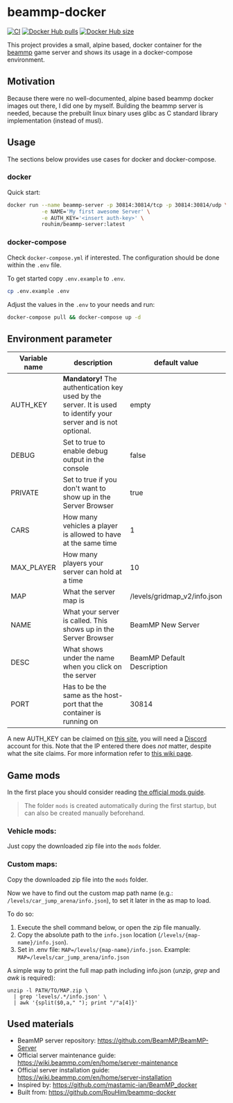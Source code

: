 # beammp-docker

[![CI](https://github.com/RouHim/beammp-docker/actions/workflows/main.yml/badge.svg?branch=main)](https://github.com/RouHim/beammp-docker/actions/workflows/main.yml)
[![Docker Hub pulls](https://img.shields.io/docker/pulls/rouhim/beammp-server.svg)](https://hub.docker.com/r/rouhim/beammp-server)
[![Docker Hub size](https://img.shields.io/docker/image-size/rouhim/beammp-server)](https://hub.docker.com/r/rouhim/beammp-server)

This project provides a small, alpine based, docker container for the [beammp](https://beammp.com) game server and shows
its usage in a docker-compose environment.

## Motivation

Because there were no well-documented, alpine based beammp docker images out there, I did one by myself. Building the
beammp server is needed, because the prebuilt linux binary uses glibc as C standard library implementation (instead of
musl).

## Usage

The sections below provides use cases for docker and docker-compose.

### docker

Quick start:

```bash
docker run --name beammp-server -p 30814:30814/tcp -p 30814:30814/udp \
           -e NAME='My first awesome Server' \
           -e AUTH_KEY='<insert auth-key>' \
           rouhim/beammp-server:latest
```

### docker-compose

Check `docker-compose.yml` if interested. The configuration should be done within the `.env` file.

To get started copy `.env.example` to `.env`.

```bash
cp .env.example .env
```

Adjust the values in the `.env` to your needs and run:

```bash
docker-compose pull && docker-compose up -d
```

## Environment parameter

Variable name   | description                                                                                   | default value
--------------- |---------------------------------------------------------------------------------------------- | -------- 
AUTH_KEY        | **Mandatory!** The authentication key used by the server. It is used to identify your server and is not optional.| empty
DEBUG           | Set to true to enable debug output in the console                                             | false
PRIVATE         | Set to true if you don't want to show up in the Server Browser                                | true
CARS            | How many vehicles a player is allowed to have at the same time                                | 1
MAX_PLAYER      | How many players your server can hold at a time                                               | 10
MAP             | What the server map is                                                                        | /levels/gridmap_v2/info.json
NAME            | What your server is called. This shows up in the Server Browser                               | BeamMP New Server
DESC            | What shows under the name when you click on the server                                        | BeamMP Default Description
PORT            | Has to be the same as the host-port that the container is running on                          | 30814

A new AUTH_KEY can be claimed on [this site](https://beammp.com/k/dashboard), you will need a [Discord](https://discord.com) account for this. Note that the IP entered there does *not* matter, despite what the site claims. For more information refer to [this wiki page](https://wiki.beammp.com/en/home/server-installation#h-2-obtaining-an-authentication-key).

## Game mods

In the first place you should consider
reading [the official mods guide](https://wiki.beammp.com/en/home/server-installation#how-to-add-mods-to-your-server).

> The folder `mods` is created automatically during the first startup,
> but can also be created manually beforehand.

### Vehicle mods:

Just copy the downloaded zip file into the `mods` folder.

### Custom maps:

Copy the downloaded zip file into the `mods` folder.

Now we have to find out the custom map path name (e.g.: `/levels/car_jump_arena/info.json`), to set it later in the as
map to load.

To do so:

1. Execute the shell command below, or open the zip file manually.
2. Copy the absolute path to the `info.json` location (`/levels/{map-name}/info.json`).
3. Set in .env file: `MAP=/levels/{map-name}/info.json`. Example: `MAP=/levels/car_jump_arena/info.json`

A simple way to print the full map path including info.json (_unzip_, _grep_ and _awk_ is required):

```shell
unzip -l PATH/TO/MAP.zip \
  | grep 'levels/.*/info.json' \
  | awk '{split($0,a," "); print "/"a[4]}'
```

## Used materials

- BeamMP server repository: https://github.com/BeamMP/BeamMP-Server
- Official server maintenance guide: https://wiki.beammp.com/en/home/server-maintenance
- Official server installation guide: https://wiki.beammp.com/en/home/server-installation
- Inspired by: https://github.com/mastamic-ian/BeamMP_docker
- Built from: https://github.com/RouHim/beammp-docker
